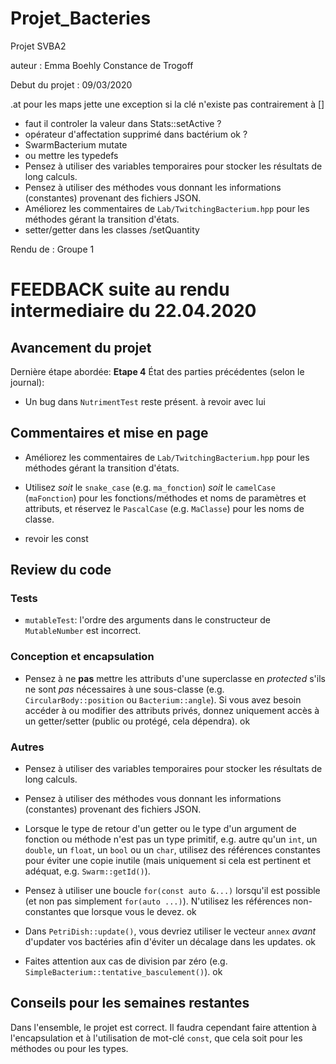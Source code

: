 # Projet_Bacteries
Projet SVBA2

auteur : Emma Boehly Constance de Trogoff

Debut du projet : 09/03/2020

.at pour les maps jette une exception si la clé n'existe pas contrairement à []
- faut il controler la valeur dans Stats::setActive ?
- opérateur d'affectation supprimé dans bactérium ok ?
- SwarmBacterium mutate
- ou mettre les typedefs
- Pensez à utiliser des variables temporaires pour stocker les résultats de long calculs.
- Pensez à utiliser des méthodes vous donnant les informations (constantes) provenant des fichiers JSON.
- Améliorez les commentaires de `Lab/TwitchingBacterium.hpp` pour les méthodes gérant la transition d'états.
- setter/getter dans les classes /setQuantity

Rendu de : Groupe 1

# FEEDBACK suite au rendu intermediaire du 22.04.2020


## Avancement du projet

Dernière étape abordée: **Etape 4**
État des parties précédentes (selon le journal):
- Un bug dans `NutrimentTest` reste présent. à revoir avec lui

## Commentaires et mise en page

- Améliorez les commentaires de `Lab/TwitchingBacterium.hpp` pour les méthodes gérant la transition d'états.
- Utilisez *soit* le `snake_case` (e.g. `ma_fonction`) *soit* le `camelCase` (`maFonction`) pour les fonctions/méthodes
et noms de paramètres et attributs, et réservez le `PascalCase` (e.g. `MaClasse`) pour les noms de classe.

- revoir les const

## Review du code

### Tests
- `mutableTest`: l'ordre des arguments dans le constructeur de `MutableNumber` est incorrect.

### Conception et encapsulation
- Pensez à ne **pas** mettre les attributs d'une superclasse en *protected* s'ils ne sont *pas* nécessaires à une
sous-classe (e.g. `CircularBody::position` ou `Bacterium::angle`). Si vous avez besoin accéder à ou modifier des
attributs privés, donnez uniquement accès à un getter/setter (public ou protégé, cela dépendra).
ok

### Autres

- Pensez à utiliser des variables temporaires pour stocker les résultats de long calculs.
- Pensez à utiliser des méthodes vous donnant les informations (constantes) provenant des fichiers JSON.
- Lorsque le type de retour d'un getter ou le type d'un argument de fonction ou méthode n'est pas un type primitif,
e.g. autre qu'un `int`, un `double`, un `float`, un `bool` ou un `char`, utilisez des références constantes pour éviter
une copie inutile (mais uniquement si cela est pertinent et adéquat, e.g. `Swarm::getId()`).

- Pensez à utiliser une boucle `for(const auto &...)` lorsqu'il est possible (et non pas simplement `for(auto ...)`).
N'utilisez les références non-constantes que lorsque vous le devez. ok

- Dans `PetriDish::update()`, vous devriez utiliser le vecteur `annex` *avant* d'updater vos bactéries afin d'éviter un
décalage dans les updates. ok

- Faites attention aux cas de division par zéro (e.g. `SimpleBacterium::tentative_basculement()`). ok

## Conseils pour les semaines restantes

Dans l'ensemble, le projet est correct. Il faudra cependant faire attention à l'encapsulation et à l'utilisation de
mot-clé `const`, que cela soit pour les méthodes ou pour les types.
